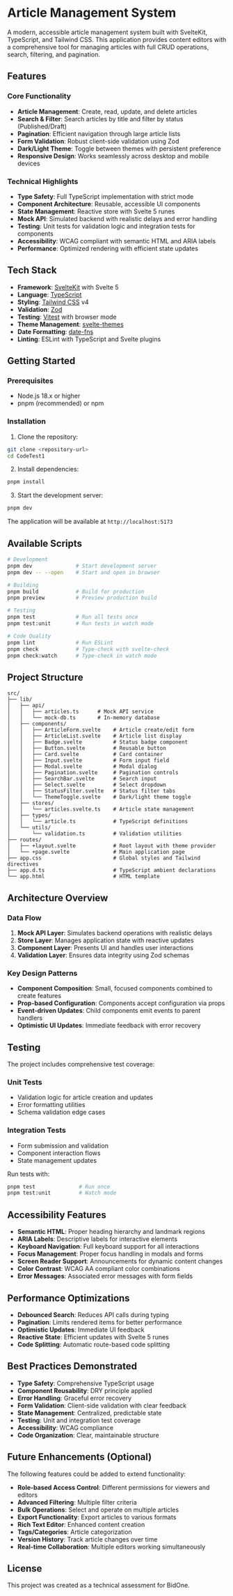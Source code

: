 # Article Management System

A modern, accessible article management system built with SvelteKit, TypeScript, and Tailwind CSS. This application provides content editors with a comprehensive tool for managing articles with full CRUD operations, search, filtering, and pagination.

## Features

### Core Functionality
- **Article Management**: Create, read, update, and delete articles
- **Search & Filter**: Search articles by title and filter by status (Published/Draft)
- **Pagination**: Efficient navigation through large article lists
- **Form Validation**: Robust client-side validation using Zod
- **Dark/Light Theme**: Toggle between themes with persistent preference
- **Responsive Design**: Works seamlessly across desktop and mobile devices

### Technical Highlights
- **Type Safety**: Full TypeScript implementation with strict mode
- **Component Architecture**: Reusable, accessible UI components
- **State Management**: Reactive store with Svelte 5 runes
- **Mock API**: Simulated backend with realistic delays and error handling
- **Testing**: Unit tests for validation logic and integration tests for components
- **Accessibility**: WCAG compliant with semantic HTML and ARIA labels
- **Performance**: Optimized rendering with efficient state updates

## Tech Stack

- **Framework**: [SvelteKit](https://kit.svelte.dev/) with Svelte 5
- **Language**: [TypeScript](https://www.typescriptlang.org/)
- **Styling**: [Tailwind CSS](https://tailwindcss.com/) v4
- **Validation**: [Zod](https://github.com/colinhacks/zod)
- **Testing**: [Vitest](https://vitest.dev/) with browser mode
- **Theme Management**: [svelte-themes](https://github.com/aholland/svelte-themes)
- **Date Formatting**: [date-fns](https://date-fns.org/)
- **Linting**: ESLint with TypeScript and Svelte plugins

## Getting Started

### Prerequisites

- Node.js 18.x or higher
- pnpm (recommended) or npm

### Installation

1. Clone the repository:
```bash
git clone <repository-url>
cd CodeTest1
```

2. Install dependencies:
```bash
pnpm install
```

3. Start the development server:
```bash
pnpm dev
```

The application will be available at `http://localhost:5173`

## Available Scripts

```bash
# Development
pnpm dev              # Start development server
pnpm dev -- --open    # Start and open in browser

# Building
pnpm build            # Build for production
pnpm preview          # Preview production build

# Testing
pnpm test             # Run all tests once
pnpm test:unit        # Run tests in watch mode

# Code Quality
pnpm lint             # Run ESLint
pnpm check            # Type-check with svelte-check
pnpm check:watch      # Type-check in watch mode
```

## Project Structure

```
src/
├── lib/
│   ├── api/
│   │   ├── articles.ts      # Mock API service
│   │   └── mock-db.ts       # In-memory database
│   ├── components/
│   │   ├── ArticleForm.svelte    # Article create/edit form
│   │   ├── ArticleList.svelte    # Article list display
│   │   ├── Badge.svelte          # Status badge component
│   │   ├── Button.svelte         # Reusable button
│   │   ├── Card.svelte           # Card container
│   │   ├── Input.svelte          # Form input field
│   │   ├── Modal.svelte          # Modal dialog
│   │   ├── Pagination.svelte     # Pagination controls
│   │   ├── SearchBar.svelte      # Search input
│   │   ├── Select.svelte         # Select dropdown
│   │   ├── StatusFilter.svelte   # Status filter tabs
│   │   └── ThemeToggle.svelte    # Dark/light theme toggle
│   ├── stores/
│   │   └── articles.svelte.ts    # Article state management
│   ├── types/
│   │   └── article.ts            # TypeScript definitions
│   └── utils/
│       └── validation.ts         # Validation utilities
├── routes/
│   ├── +layout.svelte            # Root layout with theme provider
│   └── +page.svelte              # Main application page
├── app.css                       # Global styles and Tailwind directives
├── app.d.ts                      # TypeScript ambient declarations
└── app.html                      # HTML template
```

## Architecture Overview

### Data Flow
1. **Mock API Layer**: Simulates backend operations with realistic delays
2. **Store Layer**: Manages application state with reactive updates
3. **Component Layer**: Presents UI and handles user interactions
4. **Validation Layer**: Ensures data integrity using Zod schemas

### Key Design Patterns
- **Component Composition**: Small, focused components combined to create features
- **Prop-based Configuration**: Components accept configuration via props
- **Event-driven Updates**: Child components emit events to parent handlers
- **Optimistic UI Updates**: Immediate feedback with error recovery

## Testing

The project includes comprehensive test coverage:

### Unit Tests
- Validation logic for article creation and updates
- Error formatting utilities
- Schema validation edge cases

### Integration Tests
- Form submission and validation
- Component interaction flows
- State management updates

Run tests with:
```bash
pnpm test              # Run once
pnpm test:unit         # Watch mode
```

## Accessibility Features

- **Semantic HTML**: Proper heading hierarchy and landmark regions
- **ARIA Labels**: Descriptive labels for interactive elements
- **Keyboard Navigation**: Full keyboard support for all interactions
- **Focus Management**: Proper focus handling in modals and forms
- **Screen Reader Support**: Announcements for dynamic content changes
- **Color Contrast**: WCAG AA compliant color combinations
- **Error Messages**: Associated error messages with form fields

## Performance Optimizations

- **Debounced Search**: Reduces API calls during typing
- **Pagination**: Limits rendered items for better performance
- **Optimistic Updates**: Immediate UI feedback
- **Reactive State**: Efficient updates with Svelte 5 runes
- **Code Splitting**: Automatic route-based code splitting

## Best Practices Demonstrated

- **Type Safety**: Comprehensive TypeScript usage
- **Component Reusability**: DRY principle applied
- **Error Handling**: Graceful error recovery
- **Form Validation**: Client-side validation with clear feedback
- **State Management**: Centralized, predictable state
- **Testing**: Unit and integration test coverage
- **Accessibility**: WCAG compliance
- **Code Organization**: Clear, maintainable structure

## Future Enhancements (Optional)

The following features could be added to extend functionality:

- **Role-based Access Control**: Different permissions for viewers and editors
- **Advanced Filtering**: Multiple filter criteria
- **Bulk Operations**: Select and operate on multiple articles
- **Export Functionality**: Export articles to various formats
- **Rich Text Editor**: Enhanced content creation
- **Tags/Categories**: Article categorization
- **Version History**: Track article changes over time
- **Real-time Collaboration**: Multiple editors working simultaneously

## License

This project was created as a technical assessment for BidOne.
